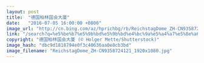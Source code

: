 ```yaml
---
layout: post
title:  "德国柏林国会大厦"
date:   "2016-07-05 16:00:00 +0800"
image_url: "http://cn.bing.com/az/hprichbg/rb/ReichstagDome_ZH-CN9358724121_1920x1080.jpg"
link: "/search?q=%e5%be%b7%e5%9b%bd%e5%9b%bd%e4%bc%9a%e5%a4%a7%e5%8e%a6&form=hpcapt&mkt=zh-cn"
copyright: "德国柏林国会大厦 (© Holger Mette/Shutterstock)"
image_hash: "dbc9d1818794e0f3c40636aa0e8cb3bd"
image_filename: "ReichstagDome_ZH-CN9358724121_1920x1080.jpg"
---
```


